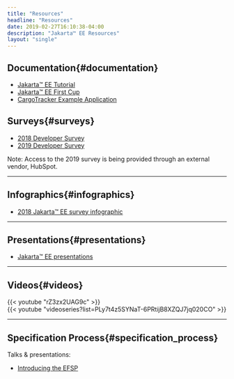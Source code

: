 ```yaml
---
title: "Resources"
headline: "Resources" 
date: 2019-02-27T16:10:38-04:00
description: "Jakarta™ EE Resources"
layout: "single"
---
```


## Documentation{#documentation}

* [Jakarta™ EE Tutorial](https://eclipse-ee4j.github.io/jakartaee-tutorial/)
* [Jakarta™ EE First Cup](https://eclipse-ee4j.github.io/jakartaee-firstcup/)
* [CargoTracker Example Application](https://github.com/eclipse-ee4j/cargotracker)

## Surveys{#surveys}

* [2018 Developer Survey](/documents/insights/2018-jakarta-ee-developer-survey.pdf)
* [2019 Developer Survey](http://www.eclipse.org/lpg2/jakarta/jakarta-ee-2019-developer-survey)

<p class="small">Note: Access to the 2019 survey is being provided through an external vendor, HubSpot.</p>

<hr>

## Infographics{#infographics}

* [2018 Jakarta™ EE survey infographic](https://jakarta.ee/documents/insights/2018-jakarta-ee-survey-infographic.pdf)

<hr>

## Presentations{#presentations}  

* [Jakarta™ EE presentations](https://www.slideshare.net/Jakarta_EE)

<hr>

## Videos{#videos}  

<div class="row">
  <div class="col-sm-12">{{< youtube "rZ3zx2UAG9c" >}}</div>
  <div class="col-sm-12">{{< youtube "videoseries?list=PLy7t4z5SYNaT-6PRtijB8XZQJ7jq020CO" >}}</div>
</div>

<hr>

## Specification Process{#specification_process}

Talks & presentations:

* [Introducing the EFSP](introducing-the-efsp-ece-2018.pdf)
